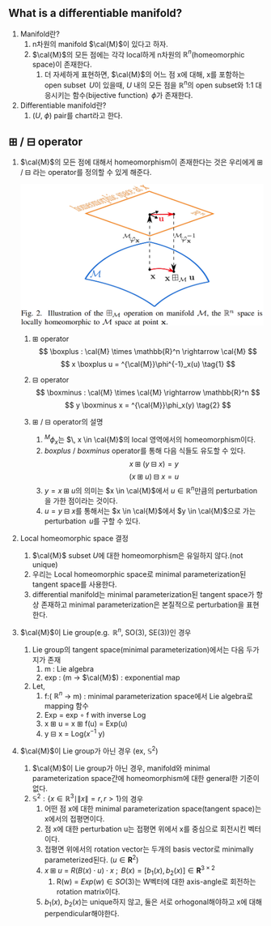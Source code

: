 ## What is a differentiable manifold?
1. Manifold란?
   1. n차원의 manifold $\cal{M}$이 있다고 하자.
   2. $\cal{M}$의 모든 점에는 각각 local하게 n차원의 $\mathbb{R}^n$(homeomorphic space)이 존재한다.
      1. 더 자세하게 표현하면, $\cal{M}$의 어느 점 x에 대해, x를 포함하는 open subset $\,U$이 있을때, $U$ 내의 모든 점을 $\mathbb{R}^n$의 open subset와 1:1 대응시키는 함수(bijective function) $\,\phi$가 존재한다.
2. Differentiable manifold란?
   1. ($U$, $\phi$) pair를 chart라고 한다.
   <!-- 2. 만약 ($U$, $\phi$), ($V$, $\psi$) 두개의 chart가 있고 overlap하는 부분이 존재한다고 했을때,  -->

## $\boxplus$ / $\boxminus$ operator
1. $\cal{M}$의 모든 점에 대해서 homeomorphism이 존재한다는 것은 우리에게 $\boxplus$ / $\boxminus$ 라는 operator를 정의할 수 있게 해준다.

    ![boxplus_minus](/fig/Diffentiable_manifold/boxplus_minus.png)


   1. $\boxplus$ operator
    $$ 
        \boxplus : \cal{M} \times \mathbb{R}^n \rightarrow \cal{M} $$
    $$
        x \boxplus u = ^{\cal{M}}\phi^{-1}_x(u)
        \tag{1} 
    $$

   2. $\boxminus$ operator
        $$ 
            \boxminus : \cal{M} \times \cal{M} \rightarrow \mathbb{R}^n $$
        $$
            y \boxminus x = ^{\cal{M}}\phi_x(y)
            \tag{2} 
     $$

   3. $\boxplus$ / $\boxminus$ operator의 설명
      1. $^{M}\phi_x$는 $\, x \in \cal{M}$의 local 영역에서의 homeomorphism이다.
      2. $boxplus$ / $boxminus$ operator를 통해 다음 식들도 유도할 수 있다.
        $$ x \boxplus (y \boxminus x) = y$$
        $$ (x \boxplus u) \boxminus x = u \tag{3}$$
      3. $y = x \boxplus u$의 의미는 $x \in \cal{M}$에서 $u \in \mathbb{R}^n$만큼의 perturbation을 가한 점이라는 것이다.
      4. $u = y \boxminus x$를 통해서는 $x \in \cal{M}$에서 $y \in \cal{M}$으로 가는 perturbation $\,u$를 구할 수 있다.

2. Local homeomorphic space 결정
   1. $\cal{M}$ subset $U$에 대한 homeomorphism은 유일하지 않다.(not unique)
   2. 우리는 Local homeomorphic space로 minimal parameterization된 tangent space를 사용한다.
   3. differential manifold는 minimal parameterization된 tangent space가 항상 존재하고  minimal parameterization은 본질적으로 perturbation을 표현한다.

3. $\cal{M}$이 Lie group(e.g. $\,\mathbb{R}^n$, SO(3), SE(3))인 경우
   1. Lie group의 tangent space(minimal parameterization)에서는 다음 두가지가 존재
      1. m : Lie algebra
      2. exp : (m -> $\cal{M}$) : exponential map
   2. Let,
      1.  f:( $\mathbb{R}^n$ -> m) : minimal parameterization space에서 Lie algebra로 mapping 함수
      2.  Exp = exp $\circ$ f with inverse Log
      3.  x $\boxplus$ u = x $\boxplus$ f(u) = Exp(u)
      4.  y $\boxminus$ x = Log($x^{-1}$ y)
4.  $\cal{M}$이 Lie group가 아닌 경우 (ex, $\mathbb{S}^2$)
    1. $\cal{M}$이 Lie group가 아닌 경우, manifold와 minimal parameterization space간에 homeomorphism에 대한 general한 기준이 없다.
    2. $\mathbb{S}^2 : \{x \in \mathbb{R}^3 \mid \|x\| = r, r \gt 1\}$의 경우
       1. 어떤 점 x에 대한 minimal parameterization space(tangent space)는 x에서의 접평면이다.
       2. 점 x에 대한 perturbation u는 접평면 위에서 x를 중심으로 회전시킨 벡터이다.
       3. 접평면 위에서의 rotation vector는 두개의 basis vector로 minimally parameterized된다. ($u \in \mathbf{R}^2$)
       4. $x \boxplus u$ = $R(B(x) \cdot u) \cdot x$ ;$\,$ $B(x) = [b_1(x), b_2(x)] \in \mathbf{R}^{3 \times 2}$
          1. R(w) = $Exp(w) \in SO(3)$는 W벡터에 대한 axis-angle로 회전하는 rotation matrix이다.
       5. $b_1(x)$, $b_2(x)$는 unique하지 않고, 둘은 서로 orhogonal해야하고 x에 대해 perpendicular해야한다.